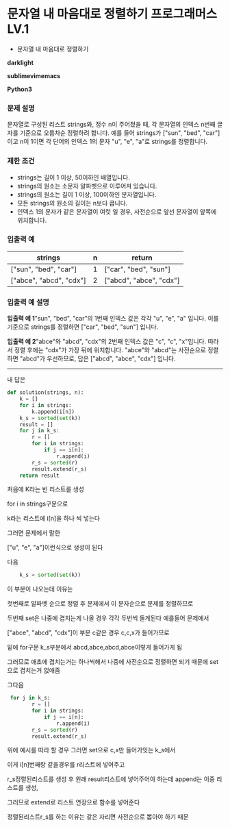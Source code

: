 # 문자열 내 마음대로 정렬하기 프로그래머스LV.1

- 문자열 내 마음대로 정렬하기

**darklight**

**sublimevimemacs**

**Python3**

### **문제 설명**

문자열로 구성된 리스트 strings와, 정수 n이 주어졌을 때, 각 문자열의 인덱스 n번째 글자를 기준으로 오름차순 정렬하려 합니다. 예를 들어 strings가 ["sun", "bed", "car"]이고 n이 1이면 각 단어의 인덱스 1의 문자 "u", "e", "a"로 strings를 정렬합니다.

### 제한 조건

- strings는 길이 1 이상, 50이하인 배열입니다.
- strings의 원소는 소문자 알파벳으로 이루어져 있습니다.
- strings의 원소는 길이 1 이상, 100이하인 문자열입니다.
- 모든 strings의 원소의 길이는 n보다 큽니다.
- 인덱스 1의 문자가 같은 문자열이 여럿 일 경우, 사전순으로 앞선 문자열이 앞쪽에 위치합니다.

### 입출력 예

| strings | n | return |
| --- | --- | --- |
| ["sun", "bed", "car"] | 1 | ["car", "bed", "sun"] |
| ["abce", "abcd", "cdx"] | 2 | ["abcd", "abce", "cdx"] |

### 입출력 예 설명

**입출력 예 1**"sun", "bed", "car"의 1번째 인덱스 값은 각각 "u", "e", "a" 입니다. 이를 기준으로 strings를 정렬하면 ["car", "bed", "sun"] 입니다.

**입출력 예 2**"abce"와 "abcd", "cdx"의 2번째 인덱스 값은 "c", "c", "x"입니다. 따라서 정렬 후에는 "cdx"가 가장 뒤에 위치합니다. "abce"와 "abcd"는 사전순으로 정렬하면 "abcd"가 우선하므로, 답은 ["abcd", "abce", "cdx"] 입니다.

---

내 답은

```python
def solution(strings, n):
    k = []
    for i in strings:
        k.append(i[n])
    k_s = sorted(set(k)) 
    result = []
    for j in k_s:
        r = []
        for i in strings:
            if j == i[n]:
                r.append(i)
        r_s = sorted(r)
        result.extend(r_s)
    return result
```

처음에 K라는 빈 리스트를 생성

for i in strings구문으로

k라는 리스트에 i[n]을 하나 씩 넣는다

그러면 문제에서 말한

["u", "e", "a"]이런식으로 생성이 된다

다음

```python
    k_s = sorted(set(k)) 

```

이 부분이 나오는데 이유는

첫번째로 알파벳 순으로 정렬 후 문제에서 이 문자순으로 문제를 정렬하므로

두번째 set은 나중에 겹치는게 나올 경우  각각 두번씩 돌게된다 예를들어 문제에서

["abce", "abcd", "cdx"]이 부분 c같은 경우 c,c,x가 들어가므로

밑에 for구문 k_s부분에서 abcd,abce,abcd,abce이렇게 들어가게 됨

그러므로 애초에 겹치는거는 하나씩해서 나중에 사전순으로 정렬하면 되기 때문에 set으로 겹치는거 없애줌

그다음

```python
 for j in k_s:
        r = []
        for i in strings:
            if j == i[n]:
                r.append(i)
        r_s = sorted(r)
        result.extend(r_s)
```

위에 예시를 따라 할 경우 그러면 set으로 c,x만 들어가잇는 k_s에서

이게 i[n]번째랑 같을경우를 r리스트에 넣어주고

r_s정렬된리스트를 생성 후 원래 result리스트에 넣어주어야 하는데 append는 이중 리스트를 생성,

그러므로 extend로 리스트 연장으로 함수를 넣어준다

정렬된리스트r_s를 하는 이유는 같은 자리면 사전순으로 뽑아야 하기 때문